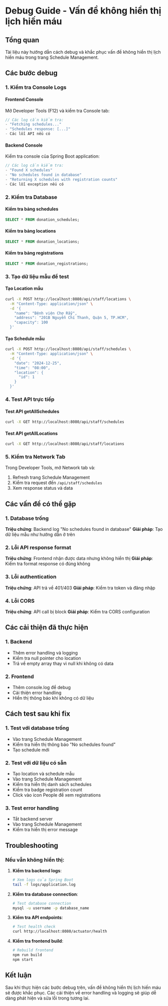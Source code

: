 # Debug Guide - Vấn đề không hiển thị lịch hiến máu

## Tổng quan
Tài liệu này hướng dẫn cách debug và khắc phục vấn đề không hiển thị lịch hiến máu trong trang Schedule Management.

## Các bước debug

### 1. Kiểm tra Console Logs

#### Frontend Console
Mở Developer Tools (F12) và kiểm tra Console tab:
```javascript
// Các log cần kiểm tra:
- "Fetching schedules..."
- "Schedules response: [...]"
- Các lỗi API nếu có
```

#### Backend Console
Kiểm tra console của Spring Boot application:
```java
// Các log cần kiểm tra:
- "Found X schedules"
- "No schedules found in database"
- "Returning X schedules with registration counts"
- Các lỗi exception nếu có
```

### 2. Kiểm tra Database

#### Kiểm tra bảng schedules
```sql
SELECT * FROM donation_schedules;
```

#### Kiểm tra bảng locations
```sql
SELECT * FROM donation_locations;
```

#### Kiểm tra bảng registrations
```sql
SELECT * FROM donation_registrations;
```

### 3. Tạo dữ liệu mẫu để test

#### Tạo Location mẫu
```bash
curl -X POST http://localhost:8080/api/staff/locations \
  -H "Content-Type: application/json" \
  -d '{
    "name": "Bệnh viện Chợ Rẫy",
    "address": "201B Nguyễn Chí Thanh, Quận 5, TP.HCM",
    "capacity": 100
  }'
```

#### Tạo Schedule mẫu
```bash
curl -X POST http://localhost:8080/api/staff/schedules \
  -H "Content-Type: application/json" \
  -d '{
    "date": "2024-12-25",
    "time": "08:00",
    "location": {
      "id": 1
    }
  }'
```

### 4. Test API trực tiếp

#### Test API getAllSchedules
```bash
curl -X GET http://localhost:8080/api/staff/schedules
```

#### Test API getAllLocations
```bash
curl -X GET http://localhost:8080/api/staff/locations
```

### 5. Kiểm tra Network Tab

Trong Developer Tools, mở Network tab và:
1. Refresh trang Schedule Management
2. Kiểm tra request đến `/api/staff/schedules`
3. Xem response status và data

## Các vấn đề có thể gặp

### 1. Database trống
**Triệu chứng**: Backend log "No schedules found in database"
**Giải pháp**: Tạo dữ liệu mẫu như hướng dẫn ở trên

### 2. Lỗi API response format
**Triệu chứng**: Frontend nhận được data nhưng không hiển thị
**Giải pháp**: Kiểm tra format response có đúng không

### 3. Lỗi authentication
**Triệu chứng**: API trả về 401/403
**Giải pháp**: Kiểm tra token và đăng nhập

### 4. Lỗi CORS
**Triệu chứng**: API call bị block
**Giải pháp**: Kiểm tra CORS configuration

## Các cải thiện đã thực hiện

### 1. Backend
- Thêm error handling và logging
- Kiểm tra null pointer cho location
- Trả về empty array thay vì null khi không có data

### 2. Frontend
- Thêm console.log để debug
- Cải thiện error handling
- Hiển thị thông báo khi không có dữ liệu

## Cách test sau khi fix

### 1. Test với database trống
- Vào trang Schedule Management
- Kiểm tra hiển thị thông báo "No schedules found"
- Tạo schedule mới

### 2. Test với dữ liệu có sẵn
- Tạo location và schedule mẫu
- Vào trang Schedule Management
- Kiểm tra hiển thị danh sách schedules
- Kiểm tra badge registration count
- Click vào icon People để xem registrations

### 3. Test error handling
- Tắt backend server
- Vào trang Schedule Management
- Kiểm tra hiển thị error message

## Troubleshooting

### Nếu vẫn không hiển thị:

1. **Kiểm tra backend logs**:
   ```bash
   # Xem logs của Spring Boot
   tail -f logs/application.log
   ```

2. **Kiểm tra database connection**:
   ```bash
   # Test database connection
   mysql -u username -p database_name
   ```

3. **Kiểm tra API endpoints**:
   ```bash
   # Test health check
   curl http://localhost:8080/actuator/health
   ```

4. **Kiểm tra frontend build**:
   ```bash
   # Rebuild frontend
   npm run build
   npm start
   ```

## Kết luận

Sau khi thực hiện các bước debug trên, vấn đề không hiển thị lịch hiến máu sẽ được khắc phục. Các cải thiện về error handling và logging sẽ giúp dễ dàng phát hiện và sửa lỗi trong tương lai. 